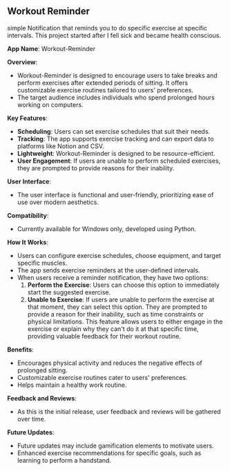## Workout Reminder

simple Notification that reminds you to do specific exercise at specific intervals.
This project started after I fell sick and became health conscious.

**App Name**: Workout-Reminder

**Overview**:
- Workout-Reminder is designed to encourage users to take breaks and perform exercises after extended periods of sitting. It offers customizable exercise routines tailored to users' preferences.
- The target audience includes individuals who spend prolonged hours working on computers.

**Key Features**:
- **Scheduling**: Users can set exercise schedules that suit their needs.
- **Tracking**: The app supports exercise tracking and can export data to platforms like Notion and CSV.
- **Lightweight**: Workout-Reminder is designed to be resource-efficient.
- **User Engagement**: If users are unable to perform scheduled exercises, they are prompted to provide reasons for their inability.

**User Interface**:
- The user interface is functional and user-friendly, prioritizing ease of use over modern aesthetics.

**Compatibility**:
- Currently available for Windows only, developed using Python.

**How It Works**:
- Users can configure exercise schedules, choose equipment, and target specific muscles.
- The app sends exercise reminders at the user-defined intervals.
- When users receive a reminder notification, they have two options:
  1. **Perform the Exercise**: Users can choose this option to immediately start the suggested exercise.
  2. **Unable to Exercise**: If users are unable to perform the exercise at that moment, they can select this option. They are prompted to provide a reason for their inability, such as time constraints or physical limitations. This feature allows users to either engage in the exercise or explain why they can't do it at that specific time, providing valuable feedback for their workout routine.

**Benefits**:
- Encourages physical activity and reduces the negative effects of prolonged sitting.
- Customizable exercise routines cater to users' preferences.
- Helps maintain a healthy work routine.

**Feedback and Reviews**:
- As this is the initial release, user feedback and reviews will be gathered over time.

**Future Updates**:
- Future updates may include gamification elements to motivate users.
- Enhanced exercise recommendations for specific goals, such as learning to perform a handstand.
